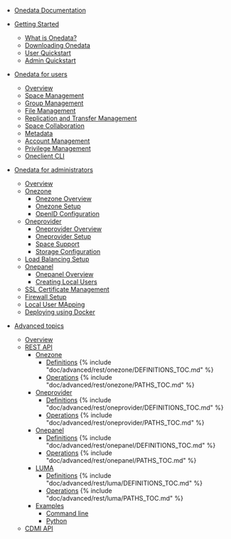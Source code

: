 * [Onedata Documentation](INTRO.md)

* [Getting Started]()
  * [What is Onedata?](doc/getting_started/what_is_onedata.md)
  * [Downloading Onedata](doc/getting_started/downloading_onedata.md)
  * [User Quickstart](doc/getting_started/user_onedata_101.md)
  * [Admin Quickstart](doc/getting_started/admin_onedata_101.md)
   
* [Onedata for users]()
   * [Overview](doc/user_guide.md)
   * [Space Management](doc/using_onedata/space_management.md)
   * [Group Management](doc/using_onedata/group_management.md)
   * [File Management](doc/using_onedata/file_management.md)
   * [Replication and Transfer Management](doc/using_onedata/replication_management.md)
   * [Space Collaboration](doc/using_onedata/space_collaboration.md)
   * [Metadata](doc/using_onedata/metadata.md)
   * [Account Management](doc/using_onedata/account_management.md)
   * [Privilege Management](doc/using_onedata/privilege_management.md)
   * [Oneclient CLI](doc/using_onedata/oneclient.md)

* [Onedata for administrators]()
   * [Overview](doc/admin_guide.md)
   * [Onezone](Onezone)
     * [Onezone Overview](doc/administering_onedata/onezone_overview.md)
     * [Onezone Setup](doc/administering_onedata/onezone_installation.md)
     * [OpenID Configuration](doc/administering_onedata/openid_configuration.md)
   * [Oneprovider]()
     * [Oneprovider Overview](doc/administering_onedata/provider_overview.md)
     * [Oneprovider Setup](doc/administering_onedata/provider_installation.md)
     * [Space Support](doc/administering_onedata/provider_space_support.md)
     * [Storage Configuration](doc/administering_onedata/storage_configuration.md)
    * [Load Balancing Setup](doc/administering_onedata/loadbalancing.md)
   * [Onepanel]()
     * [Onepanel Overview](doc/administering_onedata/onepanel_overview.md)
     * [Creating Local Users](doc/administering_onedata/creating_user_accounts.md)
   * [SSL Certificate Management](doc/administering_onedata/ssl_certificate_management.md)
   * [Firewall Setup](doc/administering_onedata/firewall_setup.md)
   * [Local User MApping](doc/administering_onedata/luma.md)
   * [Deploying using Docker](doc/running_onedata/docker/pre_onedata_docker.md)

* [Advanced topics](doc/advanced/README.md)
  * [Overview](doc/advanced/README.md)
  * [REST API](doc/advanced/rest/README.md)
    * [Onezone](doc/advanced/rest/onezone/overview.md)
      * [Definitions](doc/advanced/rest/onezone/definitions.md)
{% include "doc/advanced/rest/onezone/DEFINITIONS_TOC.md" %}
      * [Operations](doc/advanced/rest/onezone/paths.md)
{% include "doc/advanced/rest/onezone/PATHS_TOC.md" %}
    * [Oneprovider](doc/advanced/rest/oneprovider/overview.md)
      * [Definitions](doc/advanced/rest/oneprovider/definitions.md)
{% include "doc/advanced/rest/oneprovider/DEFINITIONS_TOC.md" %}
      * [Operations](doc/advanced/rest/oneprovider/paths.md)
{% include "doc/advanced/rest/oneprovider/PATHS_TOC.md" %}
    * [Onepanel](doc/advanced/rest/onepanel/overview.md)
      * [Definitions](doc/advanced/rest/onepanel/definitions.md)
{% include "doc/advanced/rest/onepanel/DEFINITIONS_TOC.md" %}
      * [Operations](doc/advanced/rest/onepanel/paths.md)
{% include "doc/advanced/rest/onepanel/PATHS_TOC.md" %}
    * [LUMA](doc/advanced/rest/luma/overview.md)
      * [Definitions](doc/advanced/rest/luma/definitions.md)
{% include "doc/advanced/rest/luma/DEFINITIONS_TOC.md" %}
      * [Operations](doc/advanced/rest/luma/paths.md)
{% include "doc/advanced/rest/luma/PATHS_TOC.md" %}
    * [Examples](doc/advanced/rest/examples.md)
        * [Command line](doc/advanced/rest/cli.md)
        * [Python](doc/advanced/rest/python.md)
  * [CDMI API](doc/advanced/cdmi.md)